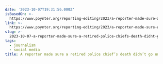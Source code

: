 ```yaml
---
date: '2023-10-07T19:31:56.000Z'
isBasedOn: >-
  https://www.poynter.org/reporting-editing/2023/a-reporter-made-sure-a-retired-police-chiefs-death-didnt-go-uncovered-then-social-media-attacked-her/
link: >-
  https://www.poynter.org/reporting-editing/2023/a-reporter-made-sure-a-retired-police-chiefs-death-didnt-go-uncovered-then-social-media-attacked-her/
slug: >-
  2023-10-07-a-reporter-made-sure-a-retired-police-chiefs-death-didnt-go-uncovered-th
tags:
  - journalism
  - social media
title: A reporter made sure a retired police chief’s death didn’t go uncovered. Th
---
```


